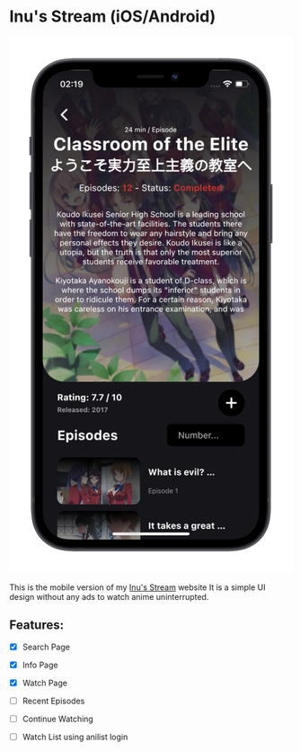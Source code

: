 # Inu's Stream (iOS/Android)

<p align="center">
    <img src="https://github.com/5H4D0WILA/InuStreamMobile/blob/main/Screenshots/screenshot_ios_iphone12black_portrait.png" alt="Info Page Screenshot">
</p>

This is the mobile version of my [Inu's Stream](https://inu.watch) website
It is a simple UI design without any ads to watch anime uninterrupted.

## Features:
- [x] Search Page
- [x] Info Page
- [x] Watch Page
- [ ] Recent Episodes
- [ ] Continue Watching
- [ ] Watch List using anilist login

